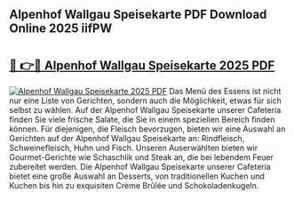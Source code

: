 ## Alpenhof Wallgau Speisekarte PDF Download Online 2025 iifPW

# <h2><a href="http://gcdksow.nevu.top/?p=Alpenhof+Wallgau+Speisekarte">🔗 👉🔴 Alpenhof Wallgau Speisekarte 2025 PDF</a></h2>

[![Alpenhof Wallgau Speisekarte 2025 PDF](https://i.imgur.com/dBaPXMq.png)](http://gcdksow.nevu.top/?p=Alpenhof+Wallgau+Speisekarte)
Das Menü des Essens ist nicht nur eine Liste von Gerichten, sondern auch die Möglichkeit, etwas für sich selbst zu wählen. Auf der Alpenhof Wallgau Speisekarte unserer Cafeteria finden Sie viele frische Salate, die Sie in einem speziellen Bereich finden können. Für diejenigen, die Fleisch bevorzugen, bieten wir eine Auswahl an Gerichten auf der Alpenhof Wallgau Speisekarte an: Rindfleisch, Schweinefleisch, Huhn und Fisch. Unseren Auserwählten bieten wir Gourmet-Gerichte wie Schaschlik und Steak an, die bei lebendem Feuer zubereitet werden. Die Alpenhof Wallgau Speisekarte unserer Cafeteria bietet eine große Auswahl an Desserts, von traditionellen Kuchen und Kuchen bis hin zu exquisiten Crème Brûlée und Schokoladenkugeln.
